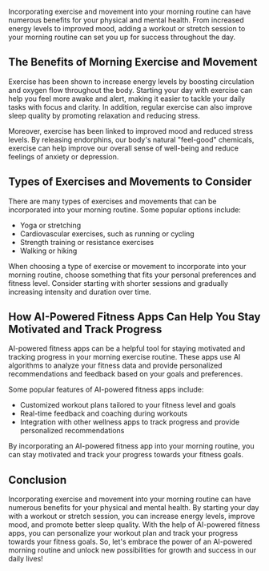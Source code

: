 

Incorporating exercise and movement into your morning routine can have numerous benefits for your physical and mental health. From increased energy levels to improved mood, adding a workout or stretch session to your morning routine can set you up for success throughout the day.

The Benefits of Morning Exercise and Movement
---------------------------------------------

Exercise has been shown to increase energy levels by boosting circulation and oxygen flow throughout the body. Starting your day with exercise can help you feel more awake and alert, making it easier to tackle your daily tasks with focus and clarity. In addition, regular exercise can also improve sleep quality by promoting relaxation and reducing stress.

Moreover, exercise has been linked to improved mood and reduced stress levels. By releasing endorphins, our body's natural "feel-good" chemicals, exercise can help improve our overall sense of well-being and reduce feelings of anxiety or depression.

Types of Exercises and Movements to Consider
--------------------------------------------

There are many types of exercises and movements that can be incorporated into your morning routine. Some popular options include:

* Yoga or stretching
* Cardiovascular exercises, such as running or cycling
* Strength training or resistance exercises
* Walking or hiking

When choosing a type of exercise or movement to incorporate into your morning routine, choose something that fits your personal preferences and fitness level. Consider starting with shorter sessions and gradually increasing intensity and duration over time.

How AI-Powered Fitness Apps Can Help You Stay Motivated and Track Progress
--------------------------------------------------------------------------

AI-powered fitness apps can be a helpful tool for staying motivated and tracking progress in your morning exercise routine. These apps use AI algorithms to analyze your fitness data and provide personalized recommendations and feedback based on your goals and preferences.

Some popular features of AI-powered fitness apps include:

* Customized workout plans tailored to your fitness level and goals
* Real-time feedback and coaching during workouts
* Integration with other wellness apps to track progress and provide personalized recommendations

By incorporating an AI-powered fitness app into your morning routine, you can stay motivated and track your progress towards your fitness goals.

Conclusion
----------

Incorporating exercise and movement into your morning routine can have numerous benefits for your physical and mental health. By starting your day with a workout or stretch session, you can increase energy levels, improve mood, and promote better sleep quality. With the help of AI-powered fitness apps, you can personalize your workout plan and track your progress towards your fitness goals. So, let's embrace the power of an AI-powered morning routine and unlock new possibilities for growth and success in our daily lives!
